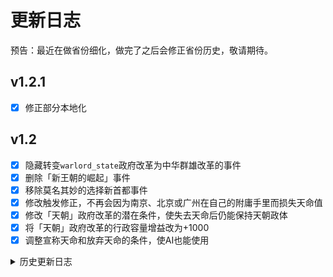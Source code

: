 # 更新日志

预告：最近在做省份细化，做完了之后会修正省份历史，敬请期待。

## v1.2.1

- [x] 修正部分本地化

## v1.2

- [x] 隐藏转变```warlord_state```政府改革为中华群雄改革的事件
- [x] 删除「新王朝的崛起」事件
- [x] 移除莫名其妙的选择新首都事件
- [x] 修改触发修正，不再会因为南京、北京或广州在自己的附庸手里而损失天命值
- [x] 修改「天朝」政府改革的潜在条件，使失去天命后仍能保持天朝政体
- [x] 将「天朝」政府改革的行政容量增益改为+1000
- [x] 调整宣称天命和放弃天命的条件，使AI也能使用

<details><summary>历史更新日志</summary>

## v1.1

- [x] 增加中华特殊占领与造核机制——中华群雄对天朝和其他中华群雄可占领四个月即割地，天朝只有对中华群雄可占领四个月即割地；政体为天朝或中华群雄的国家，若有中华大区的省份不是核心，则有事件选择造核
- [x] 修正中华「奥斯曼之剑」式继承的文本
- [x] 弃用ET自带的```warlord_state```政府改革，若原为这种改革将自动转换为中华群雄改革

## v1.0

- [x] 即使天命国被消灭，天命系统仍然挂名也不会消失
- [x] 修正「新王朝的崛起」事件bug
- [x] 中华「奥斯曼之剑」式继承
- [x] 统治者寿命修正（试行）
- [x] 修正一些历史文件

</details>